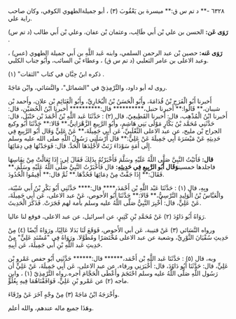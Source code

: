 ٦٣٢٨ -** د تم س ق:** ميسرة بن يَعْقُوبَ (٣) ، أبو جميلةالطهوي الكوفي، وكان صاحب راية علي.

**رَوَى عَن:** الحسن بن علي بْن أَبي طَالِب، وعثمان بْن عفان، وعلي بْن أَبي طالب (د تم س) .

**رَوَى عَنه:** حصين بْن عبد الرحمن السلمي، وابنه عَبد اللَّهِ بن أَبي جميلة الطهوي (عس) ، وعبد الاعلى بن عامر الثعلبي (د تم س ق) ، وعطاء بْن السائب، وأَبُو جناب الكلبي.

ذكره ابنُ حِبَّان في كتاب "الثقات" (١) .

روى له أبو داود، والتِّرْمِذِيّ في "الشمائل"، والنَّسَائي، وابْن مَاجَهْ.

أَخبرنا أَبُو الْفَرَجِ بْنُ قُدَامَةَ، وأَبُو الْحَسَنُ بْنُ الْبُخَارِيِّ، وأَبُو الْغَنَائِمِ بْن علان، وأَحمد بْن شيبان،** قَالُوا:** أَخبرنا حنبل،********** قال:********** أَخبرنا ابْنُ الْحُصَيْنِ، قال: أَخبرنا ابْنُ الْمُذْهِب، قال: أَخبرنا القَطِيعِيّ، قال (٢) : حَدَّثَنَا عَبد اللَّهِ بْنُ أَحْمَدَ بْن حَنْبَل، قال: حَدَّثَنِي مُحَمَّد بْنُ بَكَّارٍ مَوْلَى بَنِي هَاشِمٍ، وأَبُو الرَّبِيعِ الزَّهْرَانِيُّ،** قَالا:** حَدَّثَنَا أَبُو وكيع الجراح بْن مليح، عن عبد الاعلى الثَّعْلَبِيِّ، عَن أَبِي جَمِيلَةَ،** عَنْ عَلِيٍّ وَقَال أَبُو الرَّبِيعِ فِي حَدِيثِهِ عَنْ مَيْسَرَةَ أَبِي جَمِيلَةَ عَنْ عَلِيٍّ:** قال أَرْسَلَنِي رَسُولُ اللَّهِ صلى الله عليه وسلم إِلَى أَمَةٍ سَوْدَاءَ زَنَتْ لأَجْلِدَهَا الْحَدَّ. قال: فَوَجَدْتُهَا فِي دِمَائِهَا.

**قال:** فَأَتَيْتُ النَّبِيَّ صَلَّى اللَّهُ عَلَيْهِ وسَلَّمَ فَأَخْبَرْتُهُ بِذَلِكَ فَقَالَ لِي: إِذَا تَعَالَّتْ مِنْ نِفَاسِهَا فاجلدها خمسين**وَقَال أَبُو الرَّبِيعِ فِي حَدِيثِهِ:** قال فَأَخْبَرْتُ النَّبِيَّ صَلَّى اللَّهُ عَلَيْهِ وسَلَّمَ،** فَقَالَ:** إِذَا جَفَّتْ مِنْ دِمَائِهَا فَحُدَّهَا.** ثُمَّ قال:** أَقِيمُوا الْحُدُودَ.

وبِهِ، قال (١) : حَدَّثَنَا عَبْد اللَّهِ بْن أَحْمَدَ،**** قال:**** حَدَّثَنِي أَبُو بَكْرِ بْنُ أَبي شَيْبَة، والْعَبَّاسُ بْنُ الْوَلِيدِ النَّرْسِيُّ،** قَالا:** حَدَّثَنَا أَبُو الأَحوص، عَنْ عبد الاعلى، عَن أَبِي جَمِيلَةَ، عَنْ عَلِيٍّ، قال: أُخْبِرَ النَّبِيُّ صَلَّى اللَّهُ عليه وسلم بأمة لهم فَجَرَتْ. فَذَكَرَ الْحَدِيثَ.

رَوَاهُ أَبُو دَاوُدَ (٢) عَنْ مُحَمَّدِ بْنِ كَثِيرٍ، عن اسرائيل، عن عبد الاعلى، فوقع لنا عاليا.

ورواه النَّسَائي (٣) عَنْ قتيبة، عَن أبي الأَحوص، فَوَقَعَ لَنَا بَدَلا عَالِيًا، ورَوَاهُ أَيْضًا (٤) مِنْ حَدِيثِ سُفْيَانَ الثَّوْرِيِّ، وشعبة عن عبد الاعلى مُخْتَصَرًا ومُطَوَّلا. ورَوَاهُ فِي "مُسْنَدِ عَلِيٍّ" مِنْ حَدِيثِ عَبد اللَّهِ بْنِ أَبي جَمِيلَةَ، عَن أَبِيهِ.

وبه، قال (٥) : حَدَّثَنَا عَبد اللَّهِ بْن أَحْمَد،****** قال:****** حَدَّثَنِي أَبُو حفص عَمْرو بْن عَلِيٍّ، قال: حَدَّثَنَا أَبُو دَاوُدَ، قال: أَخْبَرَنِي ورقاء، عن عبد الاعلى، عَن أَبِي جَمِيلَةَ، عَنْ عَلِيٍّ أن رَسُول اللَّهِ صَلَّى اللَّهُ عليه وسلم احْتَجَمَ وأَعْطَى الْحَجَّامَ أجره.رواه التِّرْمِذِيّ (١) ، وابن ماجه (٢) عن عَمْرو بْنِ عَلِيٍّ، فَوَافَقْنَاهُمَا فِيهِ بِعُلُوٍّ.

وأَخْرَجَهُ ابْنُ مَاجَهْ (٣) مِنْ وجْهٍ آخَرَ عَنْ ورْقَاءَ.

وهَذَا جميع ماله عندهم، والله أعلم.